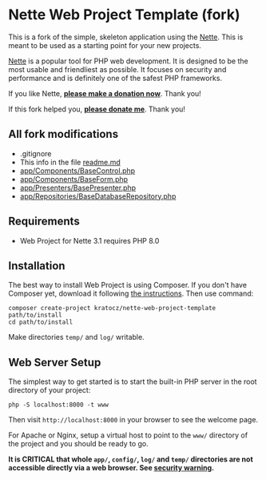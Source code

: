 Nette Web Project Template (fork)
=================================

This is a fork of the simple, skeleton application using the [Nette](https://nette.org). This is meant to
be used as a starting point for your new projects.

[Nette](https://nette.org) is a popular tool for PHP web development.
It is designed to be the most usable and friendliest as possible. It focuses
on security and performance and is definitely one of the safest PHP frameworks.

If you like Nette, **[please make a donation now](https://nette.org/donate)**. Thank you!

If this fork helped you, **[please donate me](https://www.patreon.com/kratocz)**. Thank you!


All fork modifications
----------------------

* .gitignore
* This info in the file [readme.md](readme.md)
* [app/Components/BaseControl.php](app/Components/BaseControl.php)
* [app/Components/BaseForm.php](app/Components/BaseForm.php)
* [app/Presenters/BasePresenter.php](app/Presenters/BasePresenter.php)
* [app/Repositories/BaseDatabaseRepository.php](app/Repositories/BaseDatabaseRepository.php)


Requirements
------------

- Web Project for Nette 3.1 requires PHP 8.0


Installation
------------

The best way to install Web Project is using Composer. If you don't have Composer yet,
download it following [the instructions](https://doc.nette.org/composer). Then use command:

	composer create-project kratocz/nette-web-project-template path/to/install
	cd path/to/install


Make directories `temp/` and `log/` writable.


Web Server Setup
----------------

The simplest way to get started is to start the built-in PHP server in the root directory of your project:

	php -S localhost:8000 -t www

Then visit `http://localhost:8000` in your browser to see the welcome page.

For Apache or Nginx, setup a virtual host to point to the `www/` directory of the project and you
should be ready to go.

**It is CRITICAL that whole `app/`, `config/`, `log/` and `temp/` directories are not accessible directly
via a web browser. See [security warning](https://nette.org/security-warning).**
